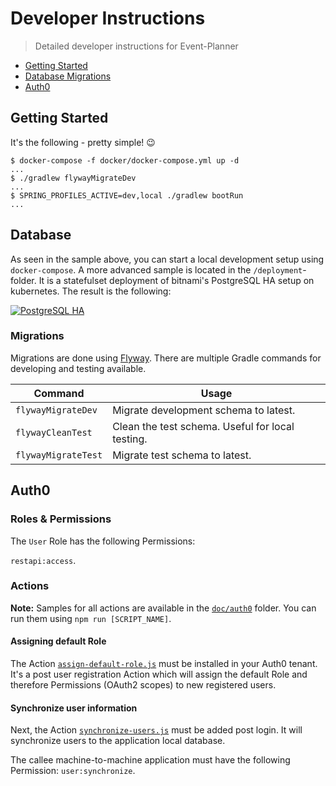 # Developer Instructions

> Detailed developer instructions for Event-Planner

- [Getting Started](#getting-started)
- [Database Migrations](#database-migrations)
- [Auth0](#auth0)

## Getting Started

It's the following - pretty simple! 😉

```shell
$ docker-compose -f docker/docker-compose.yml up -d
...
$ ./gradlew flywayMigrateDev
...
$ SPRING_PROFILES_ACTIVE=dev,local ./gradlew bootRun
...
```

## Database

As seen in the sample above, you can start a local development setup using `docker-compose`. A more
advanced sample is located in the `/deployment`-folder. It is a statefulset deployment of bitnami's
PostgreSQL HA setup on kubernetes. The result is the following:

[![PostgreSQL HA](http://www.plantuml.com/plantuml/svg/VP3H2i8m34NVynN5zu7jtlsNcCOXrgMktK34VpVjwXG4-r1kSW-tQP2oJ6PEF1bC1Ya31PczeN3cCPVUn3U0KJoRNHoYI30ABsVYNN7JGa1oZJ8M_4ruZa7kLsrLI4k0Y7J1eQH8oiF4wQP96JEVvf1OmGSOFTzX6zZjQmxPFuXT4VS7SIlIGsKyPZnYAXCjxG5_jB-MRPRxjLopUdW2wF9CrntgIdHfcmQzQb7Ne5Sjz2-RT1-fiv5TQPs5N9CEg6-oXnS0)](https://github.com/bbortt/event-planner/blob/release/doc/postgresql_on_k8s.puml)

### Migrations

Migrations are done using [Flyway](https://flywaydb.org/). There are multiple Gradle commands for
developing and testing available.

| Command             | Usage                                            |
| ------------------- | ------------------------------------------------ |
| `flywayMigrateDev`  | Migrate development schema to latest.            |
| `flywayCleanTest`   | Clean the test schema. Useful for local testing. |
| `flywayMigrateTest` | Migrate test schema to latest.                   |

## Auth0

### Roles & Permissions

The `User` Role has the following Permissions:

`restapi:access`.

### Actions

**Note:** Samples for all actions are available in
the [`doc/auth0`](https://github.com/bbortt/event-planner/blob/release/doc/auth0) folder. You can
run them using `npm run [SCRIPT_NAME]`.

#### Assigning default Role

The
Action [`assign-default-role.js`](https://github.com/bbortt/event-planner/blob/release/doc/auth0/assign-default-role.js)
must be installed in your Auth0 tenant. It's a post user registration Action which will assign the
default Role and therefore Permissions (OAuth2 scopes) to new registered users.

#### Synchronize user information

Next, the
Action [`synchronize-users.js`](https://github.com/bbortt/event-planner/blob/release/doc/auth0/synchronize-users.js)
must be added post login. It will synchronize users to the application local database.

The callee machine-to-machine application must have the following Permission: `user:synchronize`.
